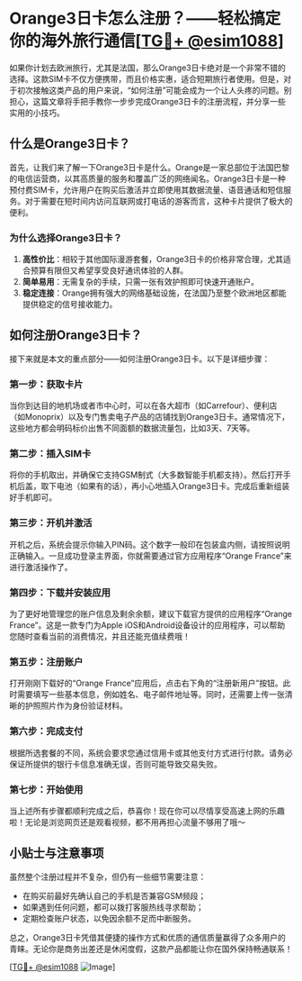 # Orange3日卡怎么注册？——轻松搞定你的海外旅行通信[[TG💪+ @esim1088](https://t.me/s/esim1088)]

如果你计划去欧洲旅行，尤其是法国，那么Orange3日卡绝对是一个非常不错的选择。这款SIM卡不仅方便携带，而且价格实惠，适合短期旅行者使用。但是，对于初次接触这类产品的用户来说，“如何注册”可能会成为一个让人头疼的问题。别担心，这篇文章将手把手教你一步步完成Orange3日卡的注册流程，并分享一些实用的小技巧。

## 什么是Orange3日卡？

首先，让我们来了解一下Orange3日卡是什么。Orange是一家总部位于法国巴黎的电信运营商，以其高质量的服务和覆盖广泛的网络闻名。Orange3日卡是一种预付费SIM卡，允许用户在购买后激活并立即使用其数据流量、语音通话和短信服务。对于需要在短时间内访问互联网或打电话的游客而言，这种卡片提供了极大的便利。

### 为什么选择Orange3日卡？

1. **高性价比**：相较于其他国际漫游套餐，Orange3日卡的价格非常合理，尤其适合预算有限但又希望享受良好通讯体验的人群。
2. **简单易用**：无需复杂的手续，只需一张有效护照即可快速开通账户。
3. **稳定连接**：Orange拥有强大的网络基础设施，在法国乃至整个欧洲地区都能提供稳定的信号接收能力。

## 如何注册Orange3日卡？

接下来就是本文的重点部分——如何注册Orange3日卡。以下是详细步骤：

### 第一步：获取卡片

当你到达目的地机场或者市中心时，可以在各大超市（如Carrefour）、便利店（如Monoprix）以及专门售卖电子产品的店铺找到Orange3日卡。通常情况下，这些地方都会明码标价出售不同面额的数据流量包，比如3天、7天等。

### 第二步：插入SIM卡

将你的手机取出，并确保它支持GSM制式（大多数智能手机都支持）。然后打开手机后盖，取下电池（如果有的话），再小心地插入Orange3日卡。完成后重新组装好手机即可。

### 第三步：开机并激活

开机之后，系统会提示你输入PIN码。这个数字一般印在包装盒内侧，请按照说明正确输入。一旦成功登录主界面，你就需要通过官方应用程序“Orange France”来进行激活操作了。

### 第四步：下载并安装应用

为了更好地管理您的账户信息及剩余余额，建议下载官方提供的应用程序“Orange France”。这是一款专门为Apple iOS和Android设备设计的应用程序，可以帮助您随时查看当前的消费情况，并且还能充值续费哦！

### 第五步：注册账户

打开刚刚下载好的“Orange France”应用后，点击右下角的“注册新用户”按钮。此时需要填写一些基本信息，例如姓名、电子邮件地址等。同时，还需要上传一张清晰的护照照片作为身份验证材料。

### 第六步：完成支付

根据所选套餐的不同，系统会要求您通过信用卡或其他支付方式进行付款。请务必保证所提供的银行卡信息准确无误，否则可能导致交易失败。

### 第七步：开始使用

当上述所有步骤都顺利完成之后，恭喜你！现在你可以尽情享受高速上网的乐趣啦！无论是浏览网页还是观看视频，都不用再担心流量不够用了哦～

## 小贴士与注意事项

虽然整个注册过程并不复杂，但仍有一些细节需要注意：

- 在购买前最好先确认自己的手机是否兼容GSM频段；
- 如果遇到任何问题，都可以拨打客服热线寻求帮助；
- 定期检查账户状态，以免因余额不足而中断服务。

总之，Orange3日卡凭借其便捷的操作方式和优质的通信质量赢得了众多用户的青睐。无论你是商务出差还是休闲度假，这款产品都能让你在国外保持畅通联系！

[[TG💪+ @esim1088](https://t.me/s/esim1088) ![Image](https://i.postimg.cc/4NQfJmqS/Snipaste-2025-05-13-00-14-12.png)]